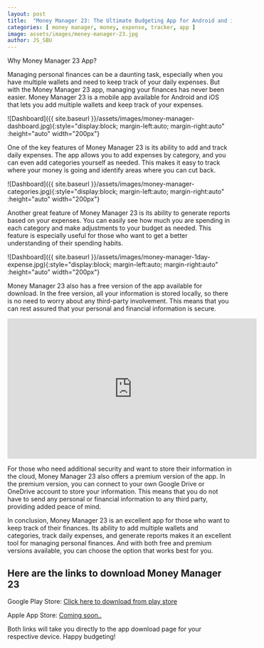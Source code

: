 ```yaml
---
layout: post
title:  "Money Manager 23: The Ultimate Budgeting App for Android and iOS"
categories: [ money manager, money, expense, tracker, app ]
image: assets/images/meney-manager-23.jpg
author: JS_SBU
---
```

Why Money Manager 23 App?

Managing personal finances can be a daunting task, especially when you have multiple wallets and need to keep track of your daily expenses. But with the Money Manager 23 app, managing your finances has never been easier. Money Manager 23 is a mobile app available for Android and iOS that lets you add multiple wallets and keep track of your expenses.

![Dashboard]({{ site.baseurl }}/assets/images/money-manager-dashboard.jpg){:style="display:block; margin-left:auto; margin-right:auto" :height="auto" width="200px"}

One of the key features of Money Manager 23 is its ability to add and track daily expenses. The app allows you to add expenses by category, and you can even add categories yourself as needed. This makes it easy to track where your money is going and identify areas where you can cut back.

![Dashboard]({{ site.baseurl }}/assets/images/money-manager-categories.jpg){:style="display:block; margin-left:auto; margin-right:auto" :height="auto" width="200px"}

Another great feature of Money Manager 23 is its ability to generate reports based on your expenses. You can easily see how much you are spending in each category and make adjustments to your budget as needed. This feature is especially useful for those who want to get a better understanding of their spending habits.

![Dashboard]({{ site.baseurl }}/assets/images/money-manager-1day-expense.jpg){:style="display:block; margin-left:auto; margin-right:auto" :height="auto" width="200px"}

Money Manager 23 also has a free version of the app available for download. In the free version, all your information is stored locally, so there is no need to worry about any third-party involvement. This means that you can rest assured that your personal and financial information is secure.

<p><iframe width="560" height="315" src="https://www.youtube.com/embed/IicUjFIHKJ0" title="YouTube video player" frameborder="0" allow="accelerometer; autoplay; clipboard-write; encrypted-media; gyroscope; picture-in-picture; web-share" allowfullscreen></iframe></p>

For those who need additional security and want to store their information in the cloud, Money Manager 23 also offers a premium version of the app. In the premium version, you can connect to your own Google Drive or OneDrive account to store your information. This means that you do not have to send any personal or financial information to any third party, providing added peace of mind.

In conclusion, Money Manager 23 is an excellent app for those who want to keep track of their finances. Its ability to add multiple wallets and categories, track daily expenses, and generate reports makes it an excellent tool for managing personal finances. And with both free and premium versions available, you can choose the option that works best for you.

## Here are the links to download Money Manager 23

Google Play Store: [Click here to download from play store]

Apple App Store: [Coming soon..]


Both links will take you directly to the app download page for your respective device. Happy budgeting!


[Click here to download from play store]: https://play.google.com/store/apps/details?id=com.moneymanager23
[Coming soon..]:   https://apps.apple.com/us/app/money-manager-23/
